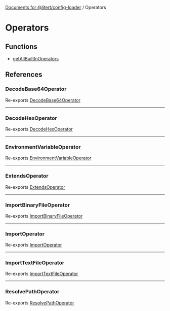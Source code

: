 [Documents for @litert/config-loader](../index.md) / Operators

# Operators

## Functions

- [getAllBuiltInOperators](functions/getAllBuiltInOperators.md)

## References

### DecodeBase64Operator

Re-exports [DecodeBase64Operator](DecodeBase64/classes/DecodeBase64Operator.md)

***

### DecodeHexOperator

Re-exports [DecodeHexOperator](DecodeHex/classes/DecodeHexOperator.md)

***

### EnvironmentVariableOperator

Re-exports [EnvironmentVariableOperator](EnvironmentVariable/classes/EnvironmentVariableOperator.md)

***

### ExtendsOperator

Re-exports [ExtendsOperator](Extends/classes/ExtendsOperator.md)

***

### ImportBinaryFileOperator

Re-exports [ImportBinaryFileOperator](ImportBinaryFile/classes/ImportBinaryFileOperator.md)

***

### ImportOperator

Re-exports [ImportOperator](Import/classes/ImportOperator.md)

***

### ImportTextFileOperator

Re-exports [ImportTextFileOperator](ImportTextFile/classes/ImportTextFileOperator.md)

***

### ResolvePathOperator

Re-exports [ResolvePathOperator](ResolvePath/classes/ResolvePathOperator.md)

